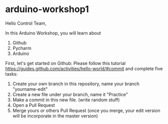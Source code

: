 # arduino-workshop1

Hello Control Team,

In this Arduino Workshop, you will learn about
1. Github
2. Pycharm
3. Arduino

First, let's get started on Github:
Please follow this tutorial https://guides.github.com/activities/hello-world/#commit
and complete five tasks:
1. Create your own branch in this repository, name your branch "yourname-edit" 
2. Create a new file under your branch, name it "Practice"
3. Make a commit in this new file. (write random stuff)
4. Open a Pull Request
5. Merge yours or others Pull Request (once you merge, your edit version will be incorporate in the master version)
